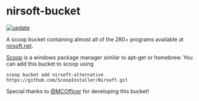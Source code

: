 # nirsoft-bucket
[![update](https://github.com/ScoopInstaller/Nirsoft/actions/workflows/update.yml/badge.svg)](https://github.com/ScoopInstaller/Nirsoft/actions/workflows/update.yml)
<!--
[![Build status](https://ci.appveyor.com/api/projects/status/cdl4l7497plbsyy9?svg=true)](https://ci.appveyor.com/project/MCOfficer/scoop-nirsoft)
-->

A scoop bucket containing almost all of the 280+ programs available at [nirsoft.net](https://www.nirsoft.net/).

[Scoop](https://scoop.sh/) is a windows package manager similar to apt-get or homebrew.
You can add this bucket to scoop using
```
scoop bucket add nirsoft-alternative https://github.com/ScoopInstaller/Nirsoft.git
```
Special thanks to [@MCOfficer](https://github.com/MCOfficer) for developing this bucket!
